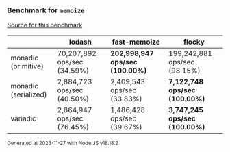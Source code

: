 ### Benchmark for `memoize`

[Source for this benchmark](./benchmark.ts)

|                      | lodash                      | fast-memoize                      | flocky                          |
| -------------------- | --------------------------- | --------------------------------- | ------------------------------- |
| monadic (primitive)  | 70,207,892 ops/sec (34.59%) | **202,998,947 ops/sec (100.00%)** | 199,242,881 ops/sec (98.15%)    |
| monadic (serialized) | 2,884,723 ops/sec (40.50%)  | 2,409,543 ops/sec (33.83%)        | **7,122,748 ops/sec (100.00%)** |
| variadic             | 2,864,947 ops/sec (76.45%)  | 1,486,428 ops/sec (39.67%)        | **3,747,245 ops/sec (100.00%)** |

<sup>Generated at 2023-11-27 with Node.JS v18.18.2</sup>
